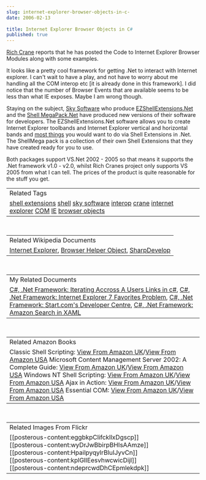 ```yaml
---
slug: internet-explorer-browser-objects-in-c-
date: 2006-02-13
 
title: Internet Explorer Browser Objects in C#
published: true
---
```

<a href="http://blogs.msdn.com/rich_crane/archive/2006/02/12/530446.aspx">Rich Crane</a> reports that he has posted the Code to Internet Explorer Browser Modules along with some examples.<p />It looks like a pretty cool framework for getting .Net to interact with Internet explorer. I can't wait to have a play, and not have to worry about me handling all the COM interop etc [it is already done in this framework]. I did notice that the number of Browser Events that are available seems to be less than what IE exposes. Maybe I am wrong though.<p />Staying on the subject, <a href="http://www.ssware.com">Sky Software</a> who produce <a href="http://www.ssware.com/ezshell/ezshell.htm">EZShellExtensions.Net</a> and the <a href="http://www.ssware.com/megapack.htm">Shell MegaPack.Net</a> have produced new versions of their software for developers. The EZShellExtensions.Net software allows you to create Internet Explorer toolbands and Internet Explorer vertical and horizontal bands and <a href="http://www.ssware.com/ezshell/shots.htm">most things</a> you would want to do via Shell Extensions in .Net. The ShellMega pack is a collection of their own Shell Extensions that they have created ready for you to use.<p />Both packages support VS.Net 2002 - 2005 so that means it supports the .Net framework v1.0 - v2.0, whilst Rich Cranes project only supports VS 2005 from what I can tell. The prices of the product is quite reasonable for the stuff you get.<p /><table class="TechnoratiHead TagHeader">
<tr><td>Related Tags</td></tr>
<tr class="Technorati"><td>
<a href="http://www.kinlan.co.uk/tag/shell%20extensions" class="Tag" rel="tag">shell extensions</a> <a href="http://www.kinlan.co.uk/tag/shell" class="Tag" rel="tag">shell</a> <a href="http://www.kinlan.co.uk/tag/sky%20software" class="Tag" rel="tag">sky software</a> <a href="http://www.kinlan.co.uk/tag/interop" class="Tag" rel="tag">interop</a> <a href="http://www.kinlan.co.uk/tag/crane" class="Tag" rel="tag">crane</a> <a href="http://www.kinlan.co.uk/tag/internet%20explorer" class="Tag" rel="tag">internet explorer</a> <a href="http://www.kinlan.co.uk/tag/COM" class="Tag" rel="tag">COM</a> <a href="http://www.kinlan.co.uk/tag/IE" class="Tag" rel="tag">IE</a> <a href="http://www.kinlan.co.uk/tag/browser%20objects" class="Tag" rel="tag">browser objects</a>
</td></tr>
</table><br /><table class="TechnoratiHead TagHeader">
<tr><td>Related Wikipedia Documents</td></tr>
<tr class="Technorati"><td>
<a href="http://en.wikipedia.org/wiki/Internet_Explorer" class="Tag" rel="tag">Internet Explorer</a>, <a href="http://en.wikipedia.org/wiki/Browser_Helper_Object" class="Tag" rel="tag">Browser Helper Object</a>, <a href="http://en.wikipedia.org/wiki/SharpDevelop" class="Tag" rel="tag">SharpDevelop</a>
</td></tr>
</table><br /><table class="TechnoratiHead TagHeader">
<tr><td>My Related Documents</td></tr>
<tr class="Technorati"><td>
<a href="http://www.kinlan.co.uk/2005/04/iterating-accross-users-links-in-c.html" class="Tag" rel="tag">C#, .Net Framework: Iterating Accross A Users Links in c#</a>, <a href="http://www.kinlan.co.uk/2005/08/internet-explorer-7-favorites-problem.html" class="Tag" rel="tag">C#, .Net Framework: Internet Explorer 7 Favorites Problem</a>, <a href="http://www.kinlan.co.uk/2005/09/startcoms-developer-centre.html" class="Tag" rel="tag">C#, .Net Framework: Start.com's Developer Centre</a>, <a href="http://www.kinlan.co.uk/2005/11/amazon-search-in-xaml.html" class="Tag" rel="tag">C#, .Net Framework: Amazon Search in XAML</a>
</td></tr>
</table><br /><table class="TechnoratiHead TagHeader">
<tr><td>Related Amazon Books</td></tr>
<tr class="Technorati"><td>Classic Shell Scripting: <a href="http://www.amazon.co.uk/exec/obidos/redirect?tag=cnetfra-21&amp;link_code=xm2&amp;amp;amp;amp;camp=2025&amp;creative=165953&amp;path=http://www.amazon.co.uk/gp/redirect.html%253fASIN=0596005954%2526tag=cnetfra-21%2526lcode=xm2%2526cID=2025%2526ccmID=165953%2526location=/o/ASIN/0596005954%25253FSubscriptionId=0CM2PVF6VAHJQKW5G782" class="Tag" rel="tag">View From Amazon UK</a>/<a href="http://www.amazon.com/exec/obidos/redirect?tag=cnetfra-20&amp;link_code=xm2&amp;amp;amp;amp;camp=2025&amp;creative=165953&amp;path=http://www.amazon.com/gp/redirect.html%253fASIN=0596005954%2526tag=cnetfra-20%2526lcode=xm2%2526cID=2025%2526ccmID=165953%2526location=/o/ASIN/0596005954%25253FSubscriptionId=0CM2PVF6VAHJQKW5G782" class="Tag" rel="tag">View From Amazon USA</a> Microsoft Content Management Server 2002: A Complete Guide: <a href="http://www.amazon.co.uk/exec/obidos/redirect?tag=cnetfra-21&amp;link_code=xm2&amp;amp;amp;amp;camp=2025&amp;creative=165953&amp;path=http://www.amazon.co.uk/gp/redirect.html%253fASIN=0321194446%2526tag=cnetfra-21%2526lcode=xm2%2526cID=2025%2526ccmID=165953%2526location=/o/ASIN/0321194446%25253FSubscriptionId=0CM2PVF6VAHJQKW5G782" class="Tag" rel="tag">View From Amazon UK</a>/<a href="http://www.amazon.com/exec/obidos/redirect?tag=cnetfra-20&amp;link_code=xm2&amp;amp;amp;amp;camp=2025&amp;creative=165953&amp;path=http://www.amazon.com/gp/redirect.html%253fASIN=0321194446%2526tag=cnetfra-20%2526lcode=xm2%2526cID=2025%2526ccmID=165953%2526location=/o/ASIN/0321194446%25253FSubscriptionId=0CM2PVF6VAHJQKW5G782" class="Tag" rel="tag">View From Amazon USA</a> Windows NT Shell Scripting: <a href="http://www.amazon.co.uk/exec/obidos/redirect?tag=cnetfra-21&amp;link_code=xm2&amp;amp;amp;amp;camp=2025&amp;creative=165953&amp;path=http://www.amazon.co.uk/gp/redirect.html%253fASIN=1578700477%2526tag=cnetfra-21%2526lcode=xm2%2526cID=2025%2526ccmID=165953%2526location=/o/ASIN/1578700477%25253FSubscriptionId=0CM2PVF6VAHJQKW5G782" class="Tag" rel="tag">View From Amazon UK</a>/<a href="http://www.amazon.com/exec/obidos/redirect?tag=cnetfra-20&amp;link_code=xm2&amp;amp;amp;amp;camp=2025&amp;creative=165953&amp;path=http://www.amazon.com/gp/redirect.html%253fASIN=1578700477%2526tag=cnetfra-20%2526lcode=xm2%2526cID=2025%2526ccmID=165953%2526location=/o/ASIN/1578700477%25253FSubscriptionId=0CM2PVF6VAHJQKW5G782" class="Tag" rel="tag">View From Amazon USA</a> Ajax in Action: <a href="http://www.amazon.co.uk/exec/obidos/redirect?tag=cnetfra-21&amp;link_code=xm2&amp;amp;amp;amp;camp=2025&amp;creative=165953&amp;path=http://www.amazon.co.uk/gp/redirect.html%253fASIN=1932394613%2526tag=cnetfra-21%2526lcode=xm2%2526cID=2025%2526ccmID=165953%2526location=/o/ASIN/1932394613%25253FSubscriptionId=0CM2PVF6VAHJQKW5G782" class="Tag" rel="tag">View From Amazon UK</a>/<a href="http://www.amazon.com/exec/obidos/redirect?tag=cnetfra-20&amp;link_code=xm2&amp;amp;amp;amp;camp=2025&amp;creative=165953&amp;path=http://www.amazon.com/gp/redirect.html%253fASIN=1932394613%2526tag=cnetfra-20%2526lcode=xm2%2526cID=2025%2526ccmID=165953%2526location=/o/ASIN/1932394613%25253FSubscriptionId=0CM2PVF6VAHJQKW5G782" class="Tag" rel="tag">View From Amazon USA</a> Essential COM: <a href="http://www.amazon.co.uk/exec/obidos/redirect?tag=cnetfra-21&amp;link_code=xm2&amp;amp;amp;amp;camp=2025&amp;creative=165953&amp;path=http://www.amazon.co.uk/gp/redirect.html%253fASIN=0201634465%2526tag=cnetfra-21%2526lcode=xm2%2526cID=2025%2526ccmID=165953%2526location=/o/ASIN/0201634465%25253FSubscriptionId=0CM2PVF6VAHJQKW5G782" class="Tag" rel="tag">View From Amazon UK</a>/<a href="http://www.amazon.com/exec/obidos/redirect?tag=cnetfra-20&amp;link_code=xm2&amp;amp;amp;amp;camp=2025&amp;creative=165953&amp;path=http://www.amazon.com/gp/redirect.html%253fASIN=0201634465%2526tag=cnetfra-20%2526lcode=xm2%2526cID=2025%2526ccmID=165953%2526location=/o/ASIN/0201634465%25253FSubscriptionId=0CM2PVF6VAHJQKW5G782" class="Tag" rel="tag">View From Amazon USA</a>
</td></tr>
</table><br /><table class="TechnoratiHead TagHeader">
<tr><td>Related Images From Flickr</td></tr>
<tr class="Technorati"><td>
<span style="FLOAT: left;">[[posterous-content:eggbkpClifckllxDgscp]]</span><span style="FLOAT: left;">[[posterous-content:wyDrJwBbirpBHIsAAmze]]</span><span style="FLOAT: left;">[[posterous-content:HpailpyqylrBluIJyvCn]]</span><span style="FLOAT: left;">[[posterous-content:kplGlIEesvhwcwicDijl]]</span><span style="FLOAT: left;">[[posterous-content:ndeprcwdDhCEpmlekdpk]]</span>
</td></tr>
</table><div class="blogger-post-footer"><img class="posterous_download_image" src="https://blogger.googleusercontent.com/tracker/8109338-113983639923404893?l=www.kinlan.co.uk%2Findex.html" height="1" alt="" width="1" /></div>

